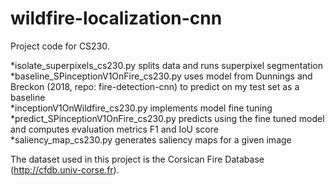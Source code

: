 # wildfire-localization-cnn

Project code for CS230.  
  
*isolate_superpixels_cs230.py splits data and runs superpixel segmentation  
*baseline_SPinceptionV1OnFire_cs230.py uses model from Dunnings and Breckon (2018, repo: fire-detection-cnn) to predict on my test set as a baseline    
*inceptionV1OnWildfire_cs230.py implements model fine tuning  
*predict_SPinceptionV1OnFire_cs230.py predicts using the fine tuned model and computes evaluation metrics F1 and IoU score  
*saliency_map_cs230.py generates saliency maps for a given image  
  
The dataset used in this project is the Corsican Fire Database (http://cfdb.univ-corse.fr).